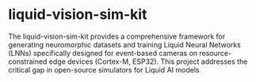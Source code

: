 # liquid-vision-sim-kit
The liquid-vision-sim-kit provides a comprehensive framework for generating neuromorphic datasets and training Liquid Neural Networks (LNNs) specifically designed for event-based cameras on resource-constrained edge devices (Cortex-M, ESP32). This project addresses the critical gap in open-source simulators for Liquid AI models
